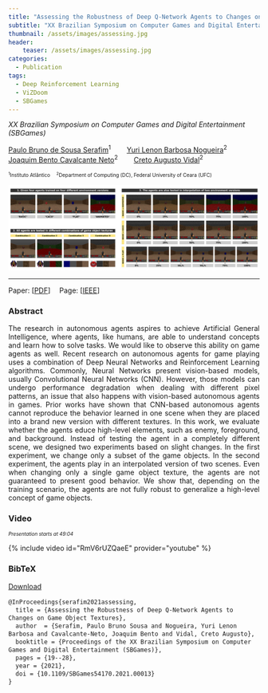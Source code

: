 ```yaml
---
title: "Assessing the Robustness of Deep Q-Network Agents to Changes on Game Object Textures"
subtitle: "XX Brazilian Symposium on Computer Games and Digital Entertainment (SBGames)"
thumbnail: /assets/images/assessing.jpg
header:
    teaser: /assets/images/assessing.jpg
categories:
  - Publication
tags:
  - Deep Reinforcement Learning
  - ViZDoom
  - SBGames
---
```


*XX Brazilian Symposium on Computer Games and Digital Entertainment (SBGames)*  

[Paulo Bruno de Sousa Serafim](https://paulobruno.github.io)<sup>1</sup>
  [Yuri Lenon Barbosa Nogueira](http://www.lia.ufc.br/~yuri/)<sup>2</sup>  
[Joaquim Bento Cavalcante Neto](http://www.lia.ufc.br/~joaquimb/)<sup>2</sup>
  [Creto Augusto Vidal](http://www.lia.ufc.br/~cvidal/)<sup>2</sup>

<p style="font-size:0.7em">
    <sup>1</sup>Instituto Atlântico
     <sup>2</sup>Department of Computing (DC), Federal University of Ceara (UFC)<br>
</p>

![Assessing robustness](/assets/images/assessing.jpg)

---

Paper: [[PDF](https://www.sbgames.org/proceedings2021/ComputacaoFull/217993.pdf)]
 Page: [[IEEE](https://ieeexplore.ieee.org/document/9637695)]


### Abstract

<p style="text-align:justify;">
The research in autonomous agents aspires to achieve Artificial General Intelligence, where agents, like humans, are able to understand concepts and learn how to solve tasks. We would like to observe this ability on game agents as well. Recent research on autonomous agents for game playing uses a combination of Deep Neural Networks and Reinforcement Learning algorithms. Commonly, Neural Networks present vision-based models, usually Convolutional Neural Networks (CNN). However, those models can undergo performance degradation when dealing with different pixel patterns, an issue that also happens with vision-based autonomous agents in games. Prior works have shown that CNN-based autonomous agents cannot reproduce the behavior learned in one scene when they are placed into a brand new version with different textures. In this work, we evaluate whether the agents educe high-level elements, such as enemy, foreground, and background. Instead of testing the agent in a completely different scene, we designed two experiments based on slight changes. In the first experiment, we change only a subset of the game objects. In the second experiment, the agents play in an interpolated version of two scenes. Even when changing only a single game object texture, the agents are not guaranteed to present good behavior. We show that, depending on the training scenario, the agents are not fully robust to generalize a high-level concept of game objects.
</p>


### Video

<p style="text-align:left;font-size:0.7em"><i>Presentation starts at 49:04</i></p>

{% include video id="RmV6rUZQaeE" provider="youtube" %}


### BibTeX

<p style="text-align:left">
  <a  href="/assets/citations/serafim2021assessing.bib">Download</a>
</p>

```
@InProceedings{serafim2021assessing,
  title = {Assessing the Robustness of Deep Q-Network Agents to Changes on Game Object Textures},
  author  = {Serafim, Paulo Bruno Sousa and Nogueira, Yuri Lenon Barbosa and Cavalcante-Neto, Joaquim Bento and Vidal, Creto Augusto},
  booktitle = {Proceedings of the XX Brazilian Symposium on Computer Games and Digital Entertainment (SBGames)},
  pages = {19--28},
  year = {2021},
  doi = {10.1109/SBGames54170.2021.00013}
}
```

